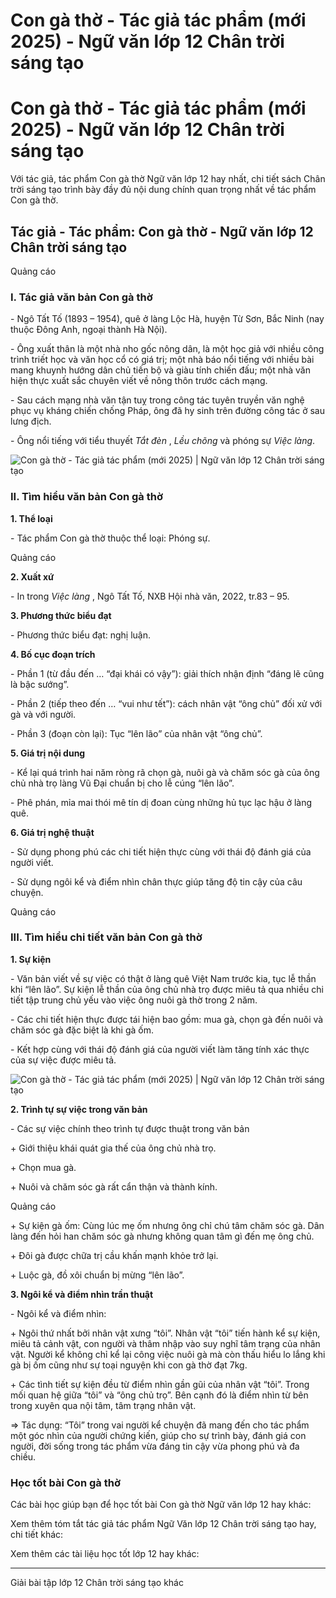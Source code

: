 # Con gà thờ - Tác giả tác phẩm (mới 2025) - Ngữ văn lớp 12 Chân trời sáng tạo

# Con gà thờ - Tác giả tác phẩm (mới 2025) - Ngữ văn lớp 12 Chân trời sáng tạo

Với tác giả, tác phẩm Con gà thờ Ngữ văn lớp 12 hay nhất, chi tiết sách Chân trời sáng tạo trình bày đầy đủ nội dung chính quan trọng nhất về tác phẩm Con gà thờ.

## Tác giả - Tác phẩm: Con gà thờ - Ngữ văn lớp 12 Chân trời sáng tạo

Quảng cáo

### **I. Tác giả văn bản Con gà thờ**

\- Ngô Tất Tố (1893 – 1954), quê ở làng Lộc Hà, huyện Từ Sơn, Bắc Ninh (nay thuộc Đông Anh, ngoại thành Hà Nội).

\- Ông xuất thân là một nhà nho gốc nông dân, là một học giả với nhiều công trình triết học và văn học cổ có giá trị; một nhà báo nổi tiếng với nhiều bài mang khuynh hướng dân chủ tiến bộ và giàu tính chiến đấu; một nhà văn hiện thực xuất sắc chuyên viết về nông thôn trước cách mạng.

\- Sau cách mạng nhà văn tận tuỵ trong công tác tuyên truyền văn nghệ phục vụ kháng chiến chống Pháp, ông đã hy sinh trên đường công tác ở sau lưng địch. 

\- Ông nổi tiếng với tiểu thuyết _Tắt đèn_ , _Lều chõng_ và phóng sự _Việc làng_.

![Con gà thờ - Tác giả tác phẩm \(mới 2025\) | Ngữ văn lớp 12 Chân trời sáng tạo](https://vietjack.com/soan-van-lop-12-ct/images/tac-gia-tac-pham-con-ga-tho-236168.PNG)

### **II. Tìm hiểu văn bản Con gà thờ**

**1\. Thể loại**

\- Tác phẩm Con gà thờ thuộc thể loại: Phóng sự.

Quảng cáo

**2\. Xuất xứ**

\- In trong _Việc làng_ , Ngô Tất Tố, NXB Hội nhà văn, 2022, tr.83 – 95.

**3\. Phương thức biểu đạt**

\- Phương thức biểu đạt: nghị luận.

**4\. Bố cục đoạn trích**

\- Phần 1 (từ đầu đến … “đại khái có vậy”): giải thích nhận định “đáng lẽ cũng là bậc sướng”.

\- Phần 2 (tiếp theo đến … “vui như tết”): cách nhân vật “ông chủ” đối xử với gà và với người.

\- Phần 3 (đoạn còn lại): Tục “lên lão” của nhân vật “ông chủ”.

**5\. Giá trị nội dung**

\- Kể lại quá trình hai năm ròng rã chọn gà, nuôi gà và chăm sóc gà của ông chủ nhà trọ làng Vũ Đại chuẩn bị cho lễ cúng “lên lão”.

\- Phê phán, mỉa mai thói mê tín dị đoan cùng những hủ tục lạc hậu ở làng quê.

**6\. Giá trị nghệ thuật**

\- Sử dụng phong phú các chi tiết hiện thực cùng với thái độ đánh giá của người viết.

\- Sử dụng ngôi kể và điểm nhìn chân thực giúp tăng độ tin cậy của câu chuyện.

Quảng cáo

### **III. Tìm hiểu chi tiết văn bản Con gà thờ**

**1\. Sự kiện**

\- Văn bản viết về sự việc có thật ở làng quê Việt Nam trước kia, tục lễ thần khi “lên lão”. Sự kiện lễ thần của ông chủ nhà trọ được miêu tả qua nhiều chi tiết tập trung chủ yếu vào việc ông nuôi gà thờ trong 2 năm.

\- Các chi tiết hiện thực được tái hiện bao gồm: mua gà, chọn gà đến nuôi và chăm sóc gà đặc biệt là khi gà ốm. 

\- Kết hợp cùng với thái độ đánh giá của người viết làm tăng tính xác thực của sự việc được miêu tả. 

![Con gà thờ - Tác giả tác phẩm \(mới 2025\) | Ngữ văn lớp 12 Chân trời sáng tạo](https://vietjack.com/soan-van-lop-12-ct/images/tac-gia-tac-pham-con-ga-tho-236169.PNG)

**2\. Trình tự sự việc trong văn bản**

\- Các sự việc chính theo trình tự được thuật trong văn bản

\+ Giới thiệu khái quát gia thế của ông chủ nhà trọ.

\+ Chọn mua gà.

\+ Nuôi và chăm sóc gà rất cẩn thận và thành kính.

Quảng cáo

\+ Sự kiện gà ốm: Cùng lúc mẹ ốm nhưng ông chỉ chú tâm chăm sóc gà. Dân làng đến hỏi han chăm sóc gà nhưng không quan tâm gì đến mẹ ông chủ.

\+ Đôi gà được chữa trị cầu khấn mạnh khỏe trở lại.

\+ Luộc gà, đồ xôi chuẩn bị mừng “lên lão”.

**3\. Ngôi kể và điểm nhìn trần thuật**

\- Ngôi kể và điểm nhìn: 

\+ Ngôi thứ nhất bởi nhân vật xưng “tôi”. Nhân vật “tôi” tiến hành kể sự kiện, miêu tả cảnh vật, con người và thâm nhập vào suy nghĩ tâm trạng của nhân vật. Người kể không chỉ kể lại công việc nuôi gà mà còn thấu hiểu lo lắng khi gà bị ốm cũng như sự toại nguyện khi con gà thờ đạt 7kg. 

\+ Các tình tiết sự kiện đều từ điểm nhìn gần gũi của nhân vật “tôi”. Trong mối quan hệ giữa “tôi” và “ông chủ trọ”. Bên cạnh đó là điểm nhìn từ bên trong xuyên qua nội tâm, tâm trạng nhân vật.

=> Tác dụng: “Tôi” trong vai người kể chuyện đã mang đến cho tác phẩm một góc nhìn của người chứng kiến, giúp cho sự trình bày, đánh giá con người, đời sống trong tác phẩm vừa đáng tin cậy vừa phong phú và đa chiều.

### **Học tốt bài Con gà thờ**

Các bài học giúp bạn để học tốt bài Con gà thờ Ngữ văn lớp 12 hay khác:

Xem thêm tóm tắt tác giả tác phẩm Ngữ Văn lớp 12 Chân trời sáng tạo hay, chi tiết khác:

Xem thêm các tài liệu học tốt lớp 12 hay khác:

* * *

Giải bài tập lớp 12 Chân trời sáng tạo khác
